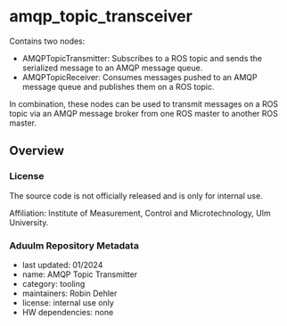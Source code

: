 # amqp_topic_transceiver

Contains two nodes:

 - AMQPTopicTransmitter: Subscribes to a ROS topic and sends the serialized message to an AMQP message queue.
 - AMQPTopicReceiver: Consumes messages pushed to an AMQP message queue and publishes them on a ROS topic.

In combination, these nodes can be used to transmit messages on a ROS topic via an AMQP message broker from one ROS master to another ROS master.

## Overview

### License

The source code is not officially released and is only for internal use.

Affiliation: Institute of Measurement, Control and Microtechnology, Ulm University.

### Aduulm Repository Metadata

- last updated: 01/2024
- name: AMQP Topic Transmitter
- category: tooling
- maintainers: Robin Dehler
- license: internal use only
- HW dependencies: none
